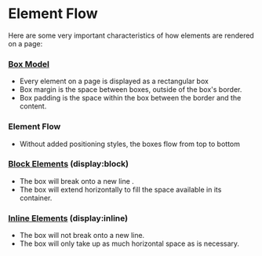 # Element Flow

Here are some very important characteristics of how elements are rendered on a page:

### [Box Model](box-model-box-sizing.md)

* Every element on a page is displayed as a rectangular box
* Box margin is the space between boxes, outside of the box's border.
* Box padding is the space within the box between the border and the content.

### Element Flow

* Without added positioning styles, the boxes flow from top to bottom

### [Block Elements](element-flow-part-2.md) \(display:block\)

* The box will break onto a new line .
* The box will extend horizontally to fill the space available in its container.

### [Inline Elements](element-flow-part-2.md) \(display:inline\)

* The box will not break onto a new line.
* The box will only take up as much horizontal space as is necessary.

